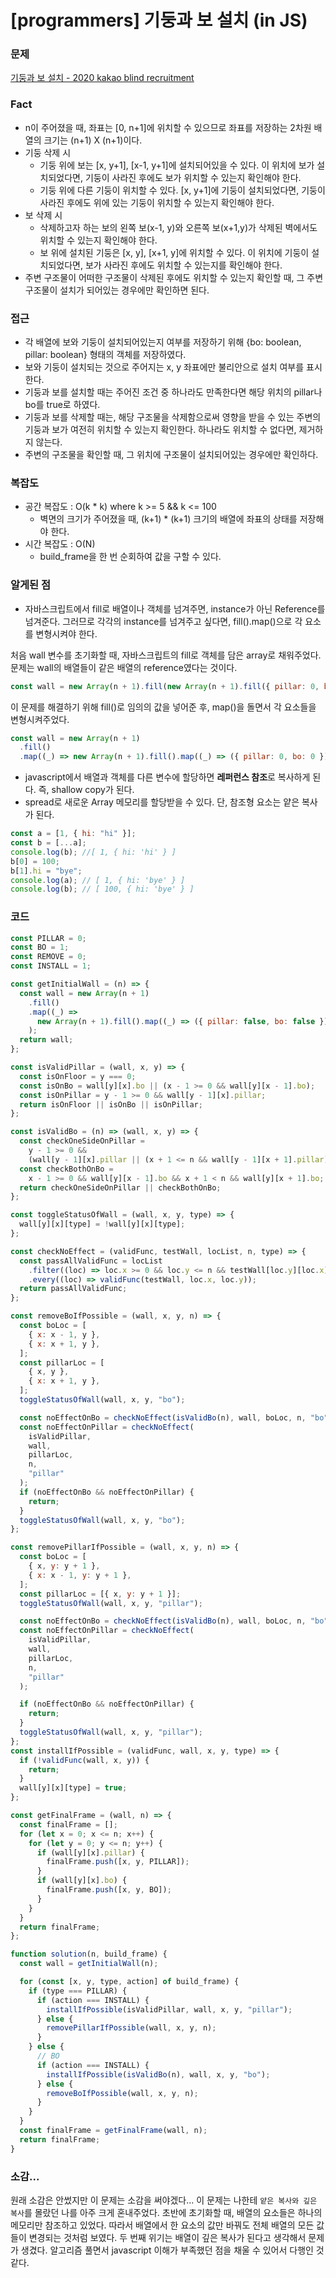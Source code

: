 # [programmers] 기둥과 보 설치 (in JS)

### 문제

[기둥과 보 설치 - 2020 kakao blind recruitment](https://programmers.co.kr/learn/courses/30/lessons/60061)

### Fact

- n이 주어졌을 때, 좌표는 [0, n+1]에 위치할 수 있으므로 좌표를 저장하는 2차원 배열의 크기는 (n+1) X (n+1)이다.
- 기둥 삭제 시
  - 기둥 위에 보는 [x, y+1], [x-1, y+1]에 설치되어있을 수 있다. 이 위치에 보가 설치되었다면, 기둥이 사라진 후에도 보가 위치할 수 있는지 확인해야 한다.
  - 기둥 위에 다른 기둥이 위치할 수 있다. [x, y+1]에 기둥이 설치되었다면, 기둥이 사라진 후에도 위에 있는 기둥이 위치할 수 있는지 확인해야 한다.
- 보 삭제 시
  - 삭제하고자 하는 보의 왼쪽 보(x-1, y)와 오른쪽 보(x+1,y)가 삭제된 벽에서도 위치할 수 있는지 확인해야 한다.
  - 보 위에 설치된 기둥은 [x, y], [x+1, y]에 위치할 수 있다. 이 위치에 기둥이 설치되었다면, 보가 사라진 후에도 위치할 수 있는지를 확인해야 한다.
- 주변 구조물이 어떠한 구조물이 삭제된 후에도 위치할 수 있는지 확인할 때, 그 주변 구조물이 설치가 되어있는 경우에만 확인하면 된다.

### 접근

- 각 배열에 보와 기둥이 설치되어있는지 여부를 저장하기 위해 {bo: boolean, pillar: boolean} 형태의 객체를 저장하였다.
- 보와 기둥이 설치되는 것으로 주어지는 x, y 좌표에만 불리안으로 설치 여부를 표시한다.
- 기둥과 보를 설치할 때는 주어진 조건 중 하나라도 만족한다면 해당 위치의 pillar나 bo를 true로 하였다.
- 기둥과 보를 삭제할 때는, 해당 구조물을 삭제함으로써 영향을 받을 수 있는 주변의 기둥과 보가 여전히 위치할 수 있는지 확인한다. 하나라도 위치할 수 없다면, 제거하지 않는다.
- 주변의 구조물을 확인할 때, 그 위치에 구조물이 설치되어있는 경우에만 확인하다.

### 복잡도

- 공간 복잡도 : O(k \* k) where k >= 5 && k <= 100
  - 벽면의 크기가 주어졌을 때, (k+1) \* (k+1) 크기의 배열에 좌표의 상태를 저장해야 한다.
- 시간 복잡도 : O(N)
  - build_frame을 한 번 순회하여 값을 구할 수 있다.

### 알게된 점

- 자바스크립트에서 fill로 배열이나 객체를 넘겨주면, instance가 아닌 Reference를 넘겨준다. 그러므로 각각의 instance를 넘겨주고 싶다면, fill().map()으로 각 요소를 변형시켜야 한다.

처음 wall 변수를 초기화할 때, 자바스크립트의 fill로 객체를 담은 array로 채워주었다.
문제는 wall의 배열들이 같은 배열의 reference였다는 것이다.

```javascript
const wall = new Array(n + 1).fill(new Array(n + 1).fill({ pillar: 0, bo: 0 }));
```

이 문제를 해결하기 위해 fill()로 임의의 값을 넣어준 후, map()을 돌면서 각 요소들을 변형시켜주었다.

```javascript
const wall = new Array(n + 1)
  .fill()
  .map((_) => new Array(n + 1).fill().map((_) => ({ pillar: 0, bo: 0 })));
```

- javascript에서 배열과 객체를 다른 변수에 할당하면 **레퍼런스 참조**로 복사하게 된다. 즉, shallow copy가 된다.
- spread로 새로운 Array 메모리를 할당받을 수 있다. 단, 참조형 요소는 얕은 복사가 된다.

```javascript
const a = [1, { hi: "hi" }];
const b = [...a];
console.log(b); //[ 1, { hi: 'hi' } ]
b[0] = 100;
b[1].hi = "bye";
console.log(a); // [ 1, { hi: 'bye' } ]
console.log(b); // [ 100, { hi: 'bye' } ]
```

### 코드

```javascript
const PILLAR = 0;
const BO = 1;
const REMOVE = 0;
const INSTALL = 1;

const getInitialWall = (n) => {
  const wall = new Array(n + 1)
    .fill()
    .map((_) =>
      new Array(n + 1).fill().map((_) => ({ pillar: false, bo: false }))
    );
  return wall;
};

const isValidPillar = (wall, x, y) => {
  const isOnFloor = y === 0;
  const isOnBo = wall[y][x].bo || (x - 1 >= 0 && wall[y][x - 1].bo);
  const isOnPillar = y - 1 >= 0 && wall[y - 1][x].pillar;
  return isOnFloor || isOnBo || isOnPillar;
};

const isValidBo = (n) => (wall, x, y) => {
  const checkOneSideOnPillar =
    y - 1 >= 0 &&
    (wall[y - 1][x].pillar || (x + 1 <= n && wall[y - 1][x + 1].pillar));
  const checkBothOnBo =
    x - 1 >= 0 && wall[y][x - 1].bo && x + 1 < n && wall[y][x + 1].bo;
  return checkOneSideOnPillar || checkBothOnBo;
};

const toggleStatusOfWall = (wall, x, y, type) => {
  wall[y][x][type] = !wall[y][x][type];
};

const checkNoEffect = (validFunc, testWall, locList, n, type) => {
  const passAllValidFunc = locList
    .filter((loc) => loc.x >= 0 && loc.y <= n && testWall[loc.y][loc.x][type])
    .every((loc) => validFunc(testWall, loc.x, loc.y));
  return passAllValidFunc;
};

const removeBoIfPossible = (wall, x, y, n) => {
  const boLoc = [
    { x: x - 1, y },
    { x: x + 1, y },
  ];
  const pillarLoc = [
    { x, y },
    { x: x + 1, y },
  ];
  toggleStatusOfWall(wall, x, y, "bo");

  const noEffectOnBo = checkNoEffect(isValidBo(n), wall, boLoc, n, "bo");
  const noEffectOnPillar = checkNoEffect(
    isValidPillar,
    wall,
    pillarLoc,
    n,
    "pillar"
  );
  if (noEffectOnBo && noEffectOnPillar) {
    return;
  }
  toggleStatusOfWall(wall, x, y, "bo");
};

const removePillarIfPossible = (wall, x, y, n) => {
  const boLoc = [
    { x, y: y + 1 },
    { x: x - 1, y: y + 1 },
  ];
  const pillarLoc = [{ x, y: y + 1 }];
  toggleStatusOfWall(wall, x, y, "pillar");

  const noEffectOnBo = checkNoEffect(isValidBo(n), wall, boLoc, n, "bo");
  const noEffectOnPillar = checkNoEffect(
    isValidPillar,
    wall,
    pillarLoc,
    n,
    "pillar"
  );

  if (noEffectOnBo && noEffectOnPillar) {
    return;
  }
  toggleStatusOfWall(wall, x, y, "pillar");
};
const installIfPossible = (validFunc, wall, x, y, type) => {
  if (!validFunc(wall, x, y)) {
    return;
  }
  wall[y][x][type] = true;
};

const getFinalFrame = (wall, n) => {
  const finalFrame = [];
  for (let x = 0; x <= n; x++) {
    for (let y = 0; y <= n; y++) {
      if (wall[y][x].pillar) {
        finalFrame.push([x, y, PILLAR]);
      }
      if (wall[y][x].bo) {
        finalFrame.push([x, y, BO]);
      }
    }
  }
  return finalFrame;
};

function solution(n, build_frame) {
  const wall = getInitialWall(n);

  for (const [x, y, type, action] of build_frame) {
    if (type === PILLAR) {
      if (action === INSTALL) {
        installIfPossible(isValidPillar, wall, x, y, "pillar");
      } else {
        removePillarIfPossible(wall, x, y, n);
      }
    } else {
      // BO
      if (action === INSTALL) {
        installIfPossible(isValidBo(n), wall, x, y, "bo");
      } else {
        removeBoIfPossible(wall, x, y, n);
      }
    }
  }
  const finalFrame = getFinalFrame(wall, n);
  return finalFrame;
}
```

### 소감...

원래 소감은 안썼지만 이 문제는 소감을 써야겠다...
이 문제는 나한테 `얕은 복사와 깊은 복사`를 몰랐던 나를 아주 크게 혼내주었다.
초반에 초기화할 때, 배열의 요소들은 하나의 메모리만 참조하고 있었다. 따라서 배열에서 한 요소의 값만 바꿔도 전체 배열의 모든 값들이 변경되는 것처럼 보였다.
두 번째 위기는 배열이 깊은 복사가 된다고 생각해서 문제가 생겼다. 알고리즘 풀면서 javascript 이해가 부족했던 점을 채울 수 있어서 다행인 것 같다.

